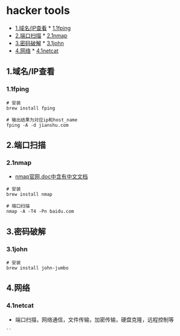 # hacker tools

<!-- vim-markdown-toc Marked -->

* [1.域名/IP查看](#1.域名/ip查看)
        * [1.1fping](#1.1fping)
* [2.端口扫描](#2.端口扫描)
        * [2.1nmap](#2.1nmap)
* [3.密码破解](#3.密码破解)
        * [3.1john](#3.1john)
* [4.网络](#4.网络)
        * [4.1netcat](#4.1netcat)

<!-- vim-markdown-toc -->

## 1.域名/IP查看

### 1.1fping

```shell
# 安装
brew install fping

# 输出结果为对应ip和host_name
fping -A -d jianshu.com
```

## 2.端口扫描

### 2.1nmap

- [nmap官网,doc中含有中文文档](https://nmap.org/)

```shell
# 安装
brew install nmap

# 端口扫描
nmap -A -T4 -Pn baidu.com
```

## 3.密码破解

### 3.1john

```shell
# 安装
brew install john-jumbo
```

## 4.网络

### 4.1netcat

- 端口扫描，网络通信，文件传输，加密传输，硬盘克隆，远程控制等

```sh
``


